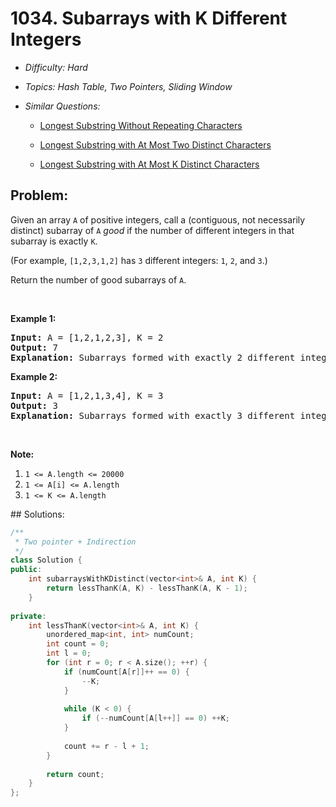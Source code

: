 # 1034. Subarrays with K Different Integers

* *Difficulty: Hard*

* *Topics: Hash Table, Two Pointers, Sliding Window*

* *Similar Questions:*

  * [Longest Substring Without Repeating Characters](longest-substring-without-repeating-characters.md)

  * [Longest Substring with At Most Two Distinct Characters](longest-substring-with-at-most-two-distinct-characters.md)

  * [Longest Substring with At Most K Distinct Characters](longest-substring-with-at-most-k-distinct-characters.md)

## Problem:

<p>Given an array <code>A</code> of positive integers, call a (contiguous, not necessarily distinct) subarray of <code>A</code> <em>good</em> if the number of different integers in that subarray is exactly <code>K</code>.</p>

<p>(For example, <code>[1,2,3,1,2]</code> has <code>3</code> different integers: <code>1</code>, <code>2</code>, and <code>3</code>.)</p>

<p>Return the number of good subarrays of <code>A</code>.</p>

<p>&nbsp;</p>

<p><strong>Example 1:</strong></p>

<pre>
<strong>Input: </strong>A = <span id="example-input-1-1">[1,2,1,2,3]</span>, K = <span id="example-input-1-2">2</span>
<strong>Output: </strong><span id="example-output-1">7</span>
<strong>Explanation: </strong>Subarrays formed with exactly 2 different integers: [1,2], [2,1], [1,2], [2,3], [1,2,1], [2,1,2], [1,2,1,2].
</pre>

<p><strong>Example 2:</strong></p>

<pre>
<strong>Input: </strong>A = <span id="example-input-2-1">[1,2,1,3,4]</span>, K = <span id="example-input-2-2">3</span>
<strong>Output: </strong><span id="example-output-2">3</span>
<strong>Explanation: </strong>Subarrays formed with exactly 3 different integers: [1,2,1,3], [2,1,3], [1,3,4].
</pre>

<p>&nbsp;</p>

<p><strong>Note:</strong></p>

<ol>
	<li><code>1 &lt;= A.length &lt;= 20000</code></li>
	<li><code>1 &lt;= A[i] &lt;= A.length</code></li>
	<li><code>1 &lt;= K &lt;= A.length</code></li>
</ol>
## Solutions:

```c++
/**
 * Two pointer + Indirection
 */
class Solution {
public:
    int subarraysWithKDistinct(vector<int>& A, int K) {
        return lessThanK(A, K) - lessThanK(A, K - 1);
    }
    
private:
    int lessThanK(vector<int>& A, int K) {
        unordered_map<int, int> numCount;
        int count = 0;
        int l = 0;
        for (int r = 0; r < A.size(); ++r) {
            if (numCount[A[r]]++ == 0) {
                --K;
            }
            
            while (K < 0) {
                if (--numCount[A[l++]] == 0) ++K;
            }
            
            count += r - l + 1;
        }
        
        return count;
    }
};
```
